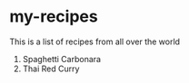 # my-recipes
This is a list of recipes 
from all over the world

1. Spaghetti Carbonara  
2. Thai Red Curry
